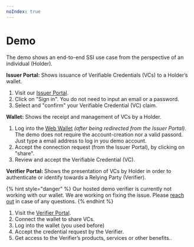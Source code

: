 ```yaml
---
noIndex: true
---
```


# Demo

The demo shows an end-to-end SSI use case from the perspective of an individual (Holder).

**Issuer Portal:** Shows issuance of Verifiable Credentials (VCs) to a Holder’s wallet.

1. Visit our [Issuer Portal](https://issuer.walt.id/).
2. Click on "Sign in". You do not need to input an email or a password.
3. Select and "confirm" your Verifiable Credential (VC) claim.

**Wallet:** Shows the receipt and management of VCs by a Holder.

1. Log into the [Web Wallet](https://wallet.walt.id/) _(after being redirected from the Issuer Portal)._ The demo does not require the account-creation nor a valid passord. Just type a email address to log in you demo account.
2. Accept the connection request (from the Issuer Portal), by clicking on "share".
3. Review and accept the Verifiable Credential (VC).

**Verifier Portal:** Shows the presentation of VCs by Holder in order to authenticate or identify towards a Relying Party (Verifier).

{% hint style="danger" %}
Our hosted demo verifier is currently not working with our wallet. We are working on fixing the issue. Please [reach out](https://walt.id/discord) in case of any questions.
{% endhint %}

1. Visit the [Verifier Portal](https://verifier.walt.id/).
2. Connect the wallet to share VCs.
3. Log into the wallet (you used before)
4. Accept the credential request by the Verifier.
5. Get access to the Verifier’s products, services or other benefits..
